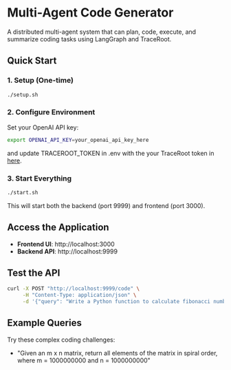 # Multi-Agent Code Generator

A distributed multi-agent system that can plan, code, execute, and summarize coding tasks using LangGraph and TraceRoot.

## Quick Start

### 1. Setup (One-time)

```bash
./setup.sh
```

### 2. Configure Environment

Set your OpenAI API key:

```bash
export OPENAI_API_KEY=your_openai_api_key_here
```

and update TRACEROOT_TOKEN in .env with the your TraceRoot token in [here](https://test.traceroot.ai/integrate).

### 3. Start Everything

```bash
./start.sh
```

This will start both the backend (port 9999) and frontend (port 3000).

## Access the Application

- **Frontend UI**: http://localhost:3000
- **Backend API**: http://localhost:9999

## Test the API

```bash
curl -X POST "http://localhost:9999/code" \
     -H "Content-Type: application/json" \
     -d '{"query": "Write a Python function to calculate fibonacci numbers"}'
```

## Example Queries

Try these complex coding challenges:

- "Given an m x n matrix, return all elements of the matrix in spiral order, where m = 1000000000 and n = 1000000000"
